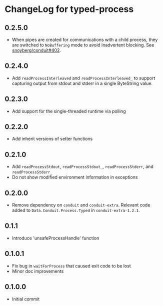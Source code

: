 # ChangeLog for typed-process

## 0.2.5.0

* When pipes are created for communications with a child process, they
  are switched to `NoBuffering` mode to avoid inadvertent
  blocking. See
  [snoyberg/conduit#402](https://github.com/snoyberg/conduit/issues/402).

## 0.2.4.0

* Add `readProcessInterleaved` and `readProcessInterleaved_` to support
  capturing output from stdout and stderr in a single ByteString value.

## 0.2.3.0

* Add support for the single-threaded runtime via polling

## 0.2.2.0

* Add inherit versions of setter functions

## 0.2.1.0

* Add `readProcessStdout`, `readProcessStdout_`, `readProcessStderr`, and `readProcessStderr_`
* Do not show modified environment information in exceptions

## 0.2.0.0

* Remove dependency on `conduit` and `conduit-extra`. Relevant code added to
  `Data.Conduit.Process.Typed` in `conduit-extra-1.2.1`.

## 0.1.1

* Introduce 'unsafeProcessHandle' function

## 0.1.0.1

* Fix bug in `waitForProcess` that caused exit code to be lost
* Minor doc improvements

## 0.1.0.0

* Initial commit
